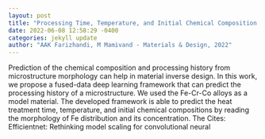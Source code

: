 ```yaml
--- 
layout: post 
title: "Processing Time, Temperature, and Initial Chemical Composition Prediction from Materials Microstructure by Deep Network for Multiple Inputs and Fused Data" 
date: 2022-06-08 12:58:29 -0400 
categories: jekyll update 
author: "AAK Farizhandi, M Mamivand - Materials & Design, 2022" 
--- 
```

Prediction of the chemical composition and processing history from microstructure morphology can help in material inverse design. In this work, we propose a fused-data deep learning framework that can predict the processing history of a microstructure. We used the Fe-Cr-Co alloys as a model material. The developed framework is able to predict the heat treatment time, temperature, and initial chemical compositions by reading the morphology of Fe distribution and its concentration. The Cites: Efficientnet: Rethinking model scaling for convolutional neural